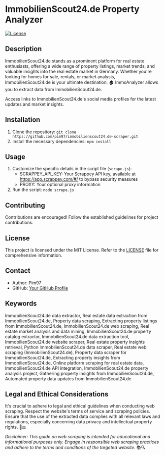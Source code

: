 # ImmobilienScout24.de Property Analyzer

[![License](https://img.shields.io/badge/license-MIT-blue.svg)](LICENSE)

## Description

ImmobilienScout24.de stands as a prominent platform for real estate enthusiasts, offering a wide range of property listings, market trends, and valuable insights into the real estate market in Germany. Whether you're looking for homes for sale, rentals, or market analysis, ImmobilienScout24.de is your ultimate destination. 🏠 ImmoAnalyzer allows you to extract data from ImmobilienScout24.de.

Access links to ImmobilienScout24.de's social media profiles for the latest updates and market insights.

## Installation

1. Clone the repository: `git clone https://github.com/pim97/immobilienscout24.de-scraper.git`
2. Install the necessary dependencies: `npm install`

## Usage

1. Customize the specific details in the script file (`scrape.js`):
   - SCRAPPEY_API_KEY: Your Scrappey API key, available at https://app.scrappey.com/#/ to bypass security measures
   - PROXY: Your optional proxy information
2. Run the script: `node scrape.js`

## Contributing

Contributions are encouraged! Follow the established guidelines for project contributions.

## License

This project is licensed under the MIT License. Refer to the [LICENSE](LICENSE) file for comprehensive information.

## Contact

- Author: Pim97
- GitHub: [Your GitHub Profile](https://github.com/pim97/)

## Keywords
ImmobilienScout24.de data extractor, Real estate data extraction from ImmobilienScout24.de, Property data scraping, Extracting property listings from ImmobilienScout24.de, ImmobilienScout24.de web scraping, Real estate market analysis and data mining, ImmobilienScout24.de property catalog extractor, ImmobilienScout24.de data extraction tool, ImmobilienScout24.de website scraper, Real estate property insights retrieval, Python ImmobilienScout24.de data scraper, Real estate web scraping (ImmobilienScout24.de), Property data scraper for ImmobilienScout24.de, Extracting property insights from ImmobilienScout24.de, Online platform scraping for real estate data, ImmobilienScout24.de API integration, ImmobilienScout24.de property analysis project, Gathering property insights from ImmobilienScout24.de, Automated property data updates from ImmobilienScout24.de

## Legal and Ethical Considerations

It's crucial to adhere to legal and ethical guidelines when conducting web scraping. Respect the website's terms of service and scraping policies. Ensure that the use of the extracted data complies with all relevant laws and regulations, especially concerning data privacy and intellectual property rights. 🚫⚖️

*Disclaimer: This guide on web scraping is intended for educational and informational purposes only. Engage in responsible web scraping practices and adhere to the terms and conditions of the targeted website.* 📚🔍